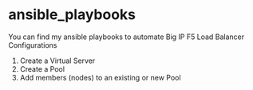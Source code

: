 # ansible_playbooks

You can find my ansible playbooks to automate Big IP F5 Load Balancer Configurations

1. Create a Virtual Server
2. Create a Pool
3. Add members (nodes) to an existing or new Pool


